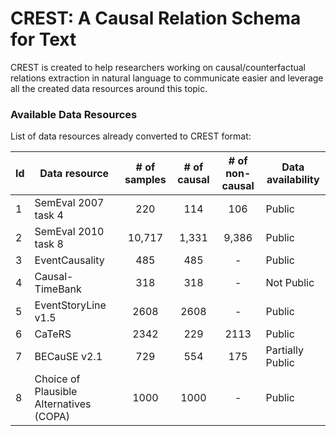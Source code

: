 # CREST: A Causal Relation Schema for Text

CREST is created to help researchers working on causal/counterfactual relations extraction in natural language to communicate easier and leverage all the created data resources around this topic.

### Available Data Resources
List of data resources already converted to CREST format:

| Id | Data resource  | # of samples | # of causal | # of non-causal | Data availability |
| -- | -------------- | :----------: | :---------: | :-------------: | ----------------- |
| 1 | SemEval 2007 task 4 | 220 | 114 | 106 | Public |
| 2 | SemEval 2010 task 8 | 10,717 | 1,331 | 9,386 | Public |
| 3 | EventCausality | 485 | 485 | - | Public |
| 4 | Causal-TimeBank | 318 | 318 | - | Not Public|
| 5 | EventStoryLine v1.5 | 2608 | 2608 | - | Public |
| 6 | CaTeRS | 2342 | 229 | 2113 | Public |
| 7 | BECauSE v2.1 | 729 | 554 | 175 | Partially Public|
| 8 | Choice of Plausible Alternatives (COPA) | 1000 | 1000 | - | Public |
